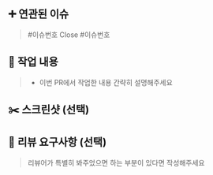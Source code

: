 ## ➕ 연관된 이슈
> #이슈번호
> Close #이슈번호

## 📑 작업 내용
> - 이번 PR에서 작업한 내용 간략히 설명해주세요

## ✂️ 스크린샷 (선택)
>

## 💭 리뷰 요구사항 (선택)
> 리뷰어가 특별히 봐주었으면 하는 부분이 있다면 작성해주세요
